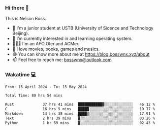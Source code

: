 ### Hi there 👋

<!--
**bosswnx/bosswnx** is a ✨ _special_ ✨ repository because its `README.md` (this file) appears on your GitHub profile.

Here are some ideas to get you started:

- 🔭 I’m currently working on ...
- 🌱 I’m currently learning ...
- 👯 I’m looking to collaborate on ...
- 🤔 I’m looking for help with ...
- 💬 Ask me about ...
- 📫 How to reach me: ...
- 😄 Pronouns: ...
- ⚡ Fun fact: ...
-->

This is Nelson Boss.

- 🏫 I'm a junior student at USTB (University of Sicence and Technology Beijing).
- 🌱 I’m currently interested in and learning operating system.
- 🧑🏻‍💻 I'm an AFO OIer and ACMer.
- 🥰 I love movies, books, games and musics.
- 😄 You can know more about me at https://blog.bosswnx.xyz/about
- 📫 Feel free to reach me: bosswnx@outlook.com

### Wakatime 💻

<!--START_SECTION:waka-->

```txt
From: 15 April 2024 - To: 15 May 2024

Total Time: 80 hrs 54 mins

Rust             37 hrs 41 mins  ███████████▓░░░░░░░░░░░░░   46.12 %
C                16 hrs 9 mins   █████░░░░░░░░░░░░░░░░░░░░   19.77 %
Markdown         14 hrs 38 mins  ████▒░░░░░░░░░░░░░░░░░░░░   17.91 %
Text             2 hrs 39 mins   ▓░░░░░░░░░░░░░░░░░░░░░░░░   03.26 %
Python           1 hr 59 mins    ▓░░░░░░░░░░░░░░░░░░░░░░░░   02.43 %
```

<!--END_SECTION:waka-->
